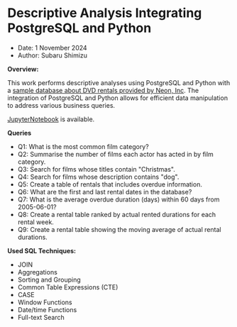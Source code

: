 # Descriptive Analysis Integrating PostgreSQL and Python
- Date: 1 November 2024
- Author: Subaru Shimizu

**Overview:**  
  
This work performs descriptive analyses using PostgreSQL and Python with a [sample database about DVD rentals provided by Neon, Inc](https://neon.tech/postgresql/postgresql-getting-started/postgresql-sample-database). The integration of PostgreSQL and Python allows for efficient data manipulation to address various business queries.

[JupyterNotebook](https://github.com/subaru3577/05-PostgreSQL-Python/blob/main/PostgreSQL_descriptive_analysis.ipynb) is available.


**Queries**
- Q1: What is the most common film category?
- Q2: Summarise the number of films each actor has acted in by film category.
- Q3: Search for films whose titles contain "Christmas".
- Q4: Search for films whose description contains "dog".
- Q5: Create a table of rentals that includes overdue information.
- Q6: What are the first and last rental dates in the database?
- Q7: What is the average overdue duration (days) within 60 days from 2005-06-01?
- Q8: Create a rental table ranked by actual rented durations for each rental week.
- Q9: Create a rental table showing the moving average of actual rental durations.

**Used SQL Techniques:**  
- JOIN
- Aggregations
- Sorting and Grouping
- Common Table Expressions (CTE)
- CASE
- Window Functions
- Date/time Functions
- Full-text Search
